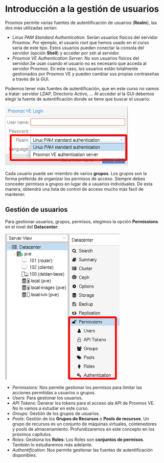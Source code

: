# Introducción a la gestión de usuarios

Proxmox permite varias fuentes de autentificación de usuarios (**Realm**), las dos más utilizadas serían:

* *Linux PAM Standard Authentication*: Serían usuarios físicos del servidor Proxmox. Por ejemplo, el usuario *root* que hemos usado en el curso sería de este tipo. Estos usuarios pueden conectar la consola del servidor (opción **Shell**) y acceder por ssh al servidor.
* *Proxmox VE Authentication Server*: No son usuarios físicos del servidor.Se usan cuando el usuario no es necesario que acceda al servidor Proxmox. En este caso, los usuarios están totalmente gestionados por Proxmox VE y pueden cambiar sus propias contraseñas a través de la GUI. 

Podemos tener más fuentes de autentificación, que en este curso no vamos a tratar: servidor LDAP, Directorio Activo, ...
Al acceder al la GUI debemos elegir la fuente de autentificación donde se tiene que buscar el usuario:

![usuarios](img/usuario1.png)

Cada usuario puede ser miembro de varios **grupos**. Los grupos son la forma preferida de organizar los permisos de acceso. Siempre debes conceder permisos a grupos en lugar de a usuarios individuales. De esta manera, obtendrá una lista de control de acceso mucho más fácil de mantener.

## Gestión de usuarios

Para gestionar usuarios, grupos, permisos, elegimos la opción **Permissions** en el nivel del **Datacenter**:

![usuarios](img/usuario2.png)

* *Permissions*: Nos permite gestionar los permisos para limitar las acciones permitidas a usuarios o grupos.
* *Users*: Para gestionar los usuarios.
* *API Tokens*: Generar los tokens para el acceso ala API de Proxmox VE. No lo vamos a estudiar en este curso.
* *Groups*: Gestión de los grupos de usuarios.
* *Pools*: Gestión de los **Grupos de Recursos** o **Pools de recursos**. Un grupo de recursos es un conjunto de máquinas virtuales, contenedores y pools de almacenamiento. Profundizaremos en este concepto en los próximos capítulos.
* *Roles*: Gestiona los **Roles**: Los Roles son **conjuntos de permisos**. También lo estudiaremos más adelante.
* *Authentification*: Nos permite gestionar las fuentes de autentificación disponibles.

